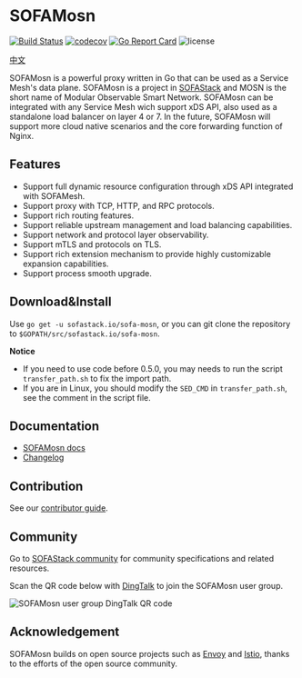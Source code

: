 # SOFAMosn

[![Build Status](https://travis-ci.com/sofastack/sofa-mosn.svg?branch=master)](https://travis-ci.com/sofastack/sofa-mosn)
[![codecov](https://codecov.io/gh/alipay/sofa-mosn/branch/master/graph/badge.svg)](https://codecov.io/gh/alipay/sofa-mosn)
[![Go Report Card](https://goreportcard.com/badge/github.com/alipay/sofa-mosn)](https://goreportcard.com/report/github.com/alipay/sofa-mosn)
![license](https://img.shields.io/badge/license-Apache--2.0-green.svg)

[中文](README.md)

SOFAMosn is a powerful proxy written in Go that can be used as a Service Mesh's data plane. SOFAMosn is a project in [SOFAStack](https://www.sofastack.tech) and MOSN is the short name of Modular Observable Smart Network. SOFAMosn can be integrated with any Service Mesh wich support xDS API, also used as a standalone load balancer on layer 4 or 7. In the future, SOFAMosn will support more cloud native scenarios and the core forwarding function of Nginx.

## Features

+ Support full dynamic resource configuration through xDS API integrated with SOFAMesh.
+ Support proxy with TCP, HTTP, and RPC protocols.
+ Support rich routing features.
+ Support reliable upstream management and load balancing capabilities.
+ Support network and protocol layer observability.
+ Support mTLS and protocols on TLS.
+ Support rich extension mechanism to provide highly customizable expansion capabilities.
+ Support process smooth upgrade.
  
## Download&Install

Use `go get -u sofastack.io/sofa-mosn`, or you can git clone the repository to `$GOPATH/src/sofastack.io/sofa-mosn`.

**Notice**

- If you need to use code before 0.5.0, you may needs to run the script ` transfer_path.sh` to fix the import path.
- If you are in Linux, you should modify the `SED_CMD` in `transfer_path.sh`, see the comment in the script file.

## Documentation

- [SOFAMosn docs](https://www.sofastack.tech/projects/sofa-mosn/)
- [Changelog](CHANGELOG_EN.md)

## Contribution

See our [contributor guide](CONTRIBUTING_EN.md).

## Community

Go to [SOFAStack community](https://github.com/sofastack/community) for community specifications and related resources.

Scan the QR code below with [DingTalk](https://www.dingtalk.com) to join the SOFAMosn user group.

![SOFAMosn user group DingTalk QR code](https://gw.alipayobjects.com/mdn/rms_91f3e6/afts/img/A*NyEzRp3Xq28AAAAAAAAAAABkARQnAQ)

## Acknowledgement
SOFAMosn builds on open source projects such as [Envoy](https://github.com/envoyproxy/envoy) and [Istio](https://github.com/istio/istio), thanks to the efforts of the open source community.
